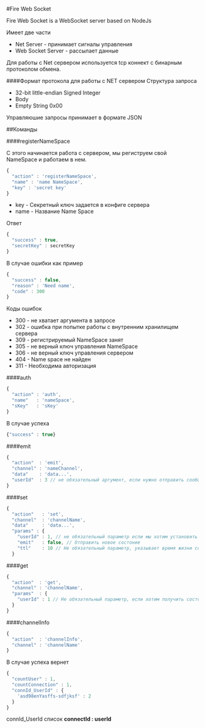 #Fire Web Socket

Fire Web Socket is a WebSocket server based on NodeJs

Имеет две части
 - Net Server - принимает сигналы управления
 - Web Socket Server - рассылает данные
 
Для работы с Net сервером используется tcp коннект с бинарным протоколом обмена.

####Формат протокола для работы с NET сервером
Структура запроса
- 32-bit little-endian Signed Integer
- Body
- Empty String	0x00

Управляюшие запросы принимает в формате JSON

##Команды

####registerNameSpace

С этого начинается работа с сервером, мы региструем свой NameSpace и работаем в нем.

```javascript
{
  "action" : 'registerNameSpace',
  "name" : 'name NameSpace',
  "key" : 'secret key'
}
```
- key - Секретный ключ задается в конфиге сервера
- name - Название Name Space

Ответ
```javascript
{
  "success" : true, 
  "secretKey" : secretKey
}
```
В случае ошибки как пример
```javascript
{
  "success" : false, 
  "reason" : 'Need name', 
  "code" : 300
}
```

Коды ошибок
- 300 - не хватает аргумента в запросе
- 302 - ошибка при попытке работы с внутренним хранилищем сервера
- 309 - регистрируемый NameSpace занят
- 305 - не верный ключ управления NameSpace
- 306 - не верный ключ управления сервером 
- 404 - Name space не найден
- 311 - Необходима авторизация

####auth
```javascript
{
  "action" : 'auth',
  "name"   : 'nameSpace',
  "sKey"   : 'sKey'
}
```
В случае успеха
```javascript
{"success" : true}
```

####emit
```javascript
{
  "action"  : 'emit',
  "channel" : 'nameChannel',
  "data"    : 'data...',
  "userId"  : 3 // не обязательный аргумент, если нужно отправить сообщение конкретному пользователю
}
```

####set
```javascript
{
  "action"   : 'set',
  "channel"  : 'channelName',
  "data"     : 'data...',
  "params" : {
    "userId" : 1, // не обязательный параметр если мы хотим установить состояние канала для конкретного пользователя
    "emit"   : false, // Отправить новое состоние 
    "ttl"    : 10 // Не обязательный параметр, указывает время жизни сохраняемого состояния
  }
```

####get
```javascript
{
  "action"  : 'get',
  "channel" : 'channelName',
  "params"  : {
    "userId" : 1 // Не обязательный параметр, если хотим получить состояния пользовательского канала
  }
}
```

####channelInfo
```javascript
{
  "action"  : 'channelInfo',
  "channel" : 'channelName'
}
```
В случае успеха вернет
```javascript
{
  "countUser" : 1,
  "countConnection" : 1,
  "connId_UserId" : {
    'asd98enYasffs-sdfjksf' : 2
  }
}
```
connId_UserId список **connectId : userId**



